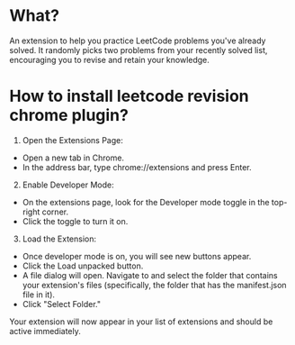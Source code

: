 # What?
An extension to help you practice LeetCode problems you've already solved. It randomly picks two problems from your recently solved list, encouraging you to revise and retain your knowledge.

# How to install leetcode revision chrome plugin?

1. Open the Extensions Page:
  - Open a new tab in Chrome.
  - In the address bar, type chrome://extensions and press Enter.

2.  Enable Developer Mode:
  - On the extensions page, look for the Developer mode toggle in the top-right corner.
  - Click the toggle to turn it on.
3. Load the Extension:
  - Once developer mode is on, you will see new buttons appear.
  - Click the Load unpacked button.
  - A file dialog will open. Navigate to and select the folder that contains your extension's files (specifically, the folder that has the manifest.json file in it).
  - Click "Select Folder."

Your extension will now appear in your list of extensions and should be active immediately. 
